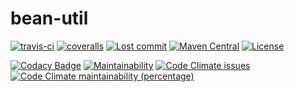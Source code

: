 # bean-util

[![travis-ci](https://travis-ci.com/leeonky/bean-util.svg?branch=master)](https://travis-ci.com/github/leeonky/bean-util)
[![coveralls](https://img.shields.io/coveralls/github/leeonky/bean-util.svg)](https://coveralls.io/github/leeonky/bean-util)
[![Lost commit](https://img.shields.io/github/last-commit/leeonky/bean-util.svg)](https://github.com/leeonky/bean-util)
[![Maven Central](https://img.shields.io/maven-central/v/com.github.leeonky/bean-util.svg)](https://search.maven.org/artifact/com.github.leeonky/bean-util)
[![License](https://img.shields.io/badge/License-Apache%202.0-blue.svg)](https://opensource.org/licenses/Apache-2.0)

[![Codacy Badge](https://api.codacy.com/project/badge/Grade/fdb168b942fd4b49abc83fed301a046d)](https://app.codacy.com/project/leeonky/bean-util/dashboard)
[![Maintainability](https://api.codeclimate.com/v1/badges/03019efcb353a9399463/maintainability)](https://codeclimate.com/github/leeonky/bean-util/maintainability)
[![Code Climate issues](https://img.shields.io/codeclimate/issues/leeonky/bean-util.svg)](https://codeclimate.com/github/leeonky/bean-util/maintainability)
[![Code Climate maintainability (percentage)](https://img.shields.io/codeclimate/maintainability-percentage/leeonky/bean-util.svg)](https://codeclimate.com/github/leeonky/bean-util/maintainability)
